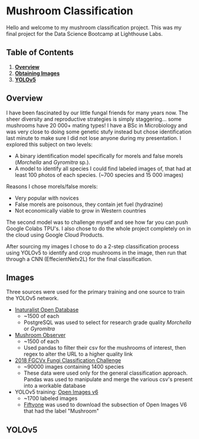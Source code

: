 # **Mushroom Classification**
Hello and welcome to my mushroom classification project. This was my final project for the Data Science Bootcamp at Lighthouse Labs.

## **Table of Contents**
1. [__Overview__](https://github.com/Graham-Broughton/mushroom_classification#Overview)
2. [__Obtaining Images__](https://github.com/Graham-Broughton/mushroom_classification#Images)
3. [__YOLOv5__](https://github.com/Graham-Broughton/mushroom_classification#YOLOv5)

## **Overview**
I have been fascinated by our little fungal friends for many years now. The sheer diversity and reproductive strategies is simply staggering... some mushrooms have 20 000+ mating types! I have a BSc in Microbiology and was very close to doing some genetic stufy instead but chose identification last minute to make sure I did not lose anyone during my presentation. I explored this subject on two levels: 
- A binary identification model specifically for morels and false morels (_Morchella_ and _Gyromitra_ sp.).
- A model to identify all species I could find labeled images of, that had at least 100 photos of each species. (~700 species and 15 000 images)

Reasons I chose morels/false morels:
* Very popular with novices
* False morels are poisonous, they contain jet fuel (hydrazine)
* Not economically viable to grow in Western countries 

The second model was to challenge myself and see how far you can push Google Colabs TPU's. I also chose to do the whole project completely on in the cloud using Google Cloud Products.

After sourcing my images I chose to do a 2-step classification process using YOLOv5 to identify and crop mushrooms in the image, then run that through a CNN (EffecientNetv2L) for the final classification.

## **Images**
Three sources were used for the primary training and one source to train the YOLOv5 network.
* [Inaturalist Open Database](https://forum.inaturalist.org/t/getting-the-inaturalist-aws-open-data-metadata-files-and-working-with-them-in-a-database/22135) 
    * ~1500 of each
    * PostgreSQL was used to select for research grade quality _Morchella_ or _Gyromitra_
* [Mushroom Observer](https://mushroomobserver.org/articles/20)
    * ~1500 of each
    * Used pandas to filter their csv for the mushrooms of interest, then regex to alter the URL to a higher quality link
* [2018 FGCVx Fungi Classification Challenge](https://github.com/visipedia/fgvcx_fungi_comp#data)
    * ~90000 images containing 1400 species
    * These data were used only for the general classification approach. Pandas was used to manipulate and merge the various csv's present into a workable database
* YOLOv5 training: [Open Images v6](https://storage.googleapis.com/openimages/web/visualizer/index.html?set=train&type=segmentation&r=false&c=%2Fm%2F052sf)
    * ~1700 labeled images
    * [Fiftyone](https://voxel51.com/docs/fiftyone/) was used to download the subsection of Open Images V6 that had the label "Mushroom"

## __YOLOv5__

